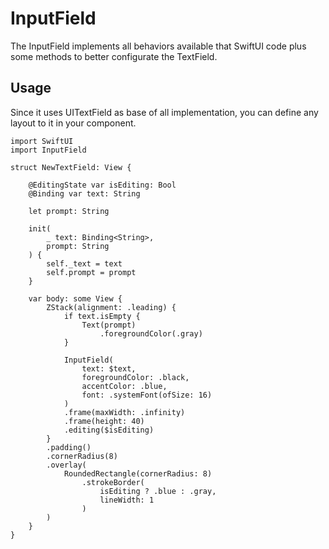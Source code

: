 # InputField

The InputField implements all behaviors available that SwiftUI code plus 
some methods to better configurate the TextField.

## Usage

Since it uses UITextField as base of all implementation, you can define
any layout to it in your component.

```
import SwiftUI
import InputField

struct NewTextField: View {
    
    @EditingState var isEditing: Bool
    @Binding var text: String
    
    let prompt: String
    
    init(
        _ text: Binding<String>,
        prompt: String
    ) {
        self._text = text
        self.prompt = prompt
    }
    
    var body: some View {
        ZStack(alignment: .leading) {
            if text.isEmpty {
                Text(prompt)
                    .foregroundColor(.gray)
            }
            
            InputField(
                text: $text,
                foregroundColor: .black,
                accentColor: .blue,
                font: .systemFont(ofSize: 16)
            )
            .frame(maxWidth: .infinity)
            .frame(height: 40)
            .editing($isEditing)
        }
        .padding()
        .cornerRadius(8)
        .overlay(
            RoundedRectangle(cornerRadius: 8)
                .strokeBorder(
                    isEditing ? .blue : .gray,
                    lineWidth: 1
                )
        )
    }
}
```

